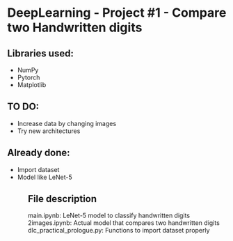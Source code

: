 # DeepLearning - Project #1 - Compare two Handwritten digits

## Libraries used: 

<ul>
<li>NumPy</li>
<li>Pytorch</li>
<li>Matplotlib</li>
</ul>


## TO DO:

<ul>
<li>Increase data by changing images</li>
<li>Try new architectures</li>
</ul>



## Already done:

<ul>
<li>Import dataset</li>
<li>Model like LeNet-5</li>
<ul>

## File description

main.ipynb: LeNet-5 model to classify handwritten digits
2images.ipynb: Actual model that compares two handwritten digits
dlc_practical_prologue.py: Functions to import dataset properly
